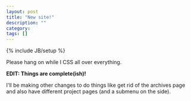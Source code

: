 ```yaml
---
layout: post
title: "New site!"
description: ""
category: 
tags: []
---
```

{% include JB/setup %}

Please hang on while I CSS all over everything. 

<b>EDIT: Things are complete(ish)!</b>

I'll be making other changes to do things like get rid of the archives page and also have different project pages (and a submenu on the side).
